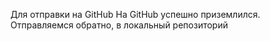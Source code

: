 Для отправки на GitHub
На GitHub успешно приземлился.
Отправляемся обратно, в локальный репозиторий

